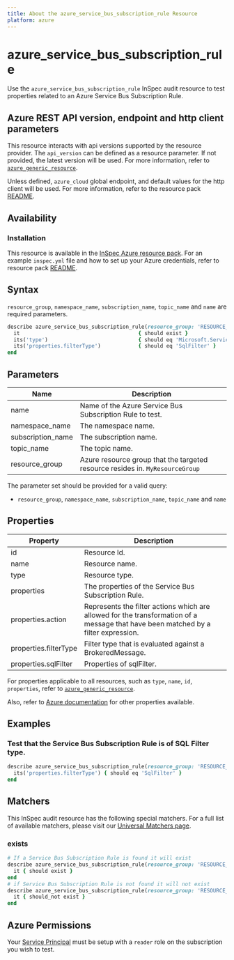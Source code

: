 ```yaml
---
title: About the azure_service_bus_subscription_rule Resource
platform: azure
---
```


# azure_service_bus_subscription_rule

Use the `azure_service_bus_subscription_rule` InSpec audit resource to test properties related to an Azure Service Bus Subscription Rule.

## Azure REST API version, endpoint and http client parameters

This resource interacts with api versions supported by the resource provider.
The `api_version` can be defined as a resource parameter.
If not provided, the latest version will be used.
For more information, refer to [`azure_generic_resource`](azure_generic_resource.md).

Unless defined, `azure_cloud` global endpoint, and default values for the http client will be used.
For more information, refer to the resource pack [README](../../README.md).

## Availability

### Installation

This resource is available in the [InSpec Azure resource pack](https://github.com/inspec/inspec-azure).
For an example `inspec.yml` file and how to set up your Azure credentials, refer to resource pack [README](../../README.md#Service-Principal).

## Syntax

`resource_group`, `namespace_name`, `subscription_name`, `topic_name` and `name` are required parameters.

```ruby
describe azure_service_bus_subscription_rule(resource_group: 'RESOURCE_GROUP', namespace_name: 'NAMESPACE_NAME', subscription_name: "SUBSCRIPTION_NAME", topic_name: 'TOPIC_NAME', name: 'SUBSCRIPTION_RULE_NAME') do 
  it                                      { should exist }
  its('type')                             { should eq 'Microsoft.ServiceBus/Namespaces/Topics/Subscriptions/Rules' }
  its('properties.filterType')            { should eq 'SqlFilter' }
end
```

## Parameters

| Name           | Description                                                                      |
|----------------|----------------------------------------------------------------------------------|
| name           | Name of the Azure Service Bus Subscription Rule to test.                         |
| namespace_name | The namespace name.                                                              |
| subscription_name | The subscription name.                                                        |
| topic_name     | The topic name.                                                                  |
| resource_group | Azure resource group that the targeted resource resides in. `MyResourceGroup`    |

The parameter set should be provided for a valid query:
- `resource_group`, `namespace_name`, `subscription_name`, `topic_name` and `name`

## Properties

| Property                 | Description                                                      |
|--------------------------|------------------------------------------------------------------|
| id                       | Resource Id.                                                     |
| name                     | Resource name.                                                   |
| type                     | Resource type.                                                   |
| properties               | The properties of the Service Bus Subscription Rule.             |
| properties.action        | Represents the filter actions which are allowed for the transformation of a message that have been matched by a filter expression. |
| properties.filterType    | Filter type that is evaluated against a BrokeredMessage.         |
| properties.sqlFilter     | Properties of sqlFilter.                                         |


For properties applicable to all resources, such as `type`, `name`, `id`, `properties`, refer to [`azure_generic_resource`](azure_generic_resource.md#properties).

Also, refer to [Azure documentation](https://docs.microsoft.com/en-us/rest/api/servicebus/stable/rules/get) for other properties available.

## Examples

### Test that the Service Bus Subscription Rule is of SQL Filter type.

```ruby
describe azure_service_bus_subscription_rule(resource_group: 'RESOURCE_GROUP', namespace_name: 'NAMESPACE_NAME', subscription_name: "SUBSCRIPTION_NAME", topic_name: 'TOPIC_NAME', name: 'SUBSCRIPTION_RULE_NAME') do
  its('properties.filterType') { should eq 'SqlFilter' }
end
```

## Matchers

This InSpec audit resource has the following special matchers. For a full list of available matchers, please visit our [Universal Matchers page](/inspec/matchers/).

### exists

```ruby
# If a Service Bus Subscription Rule is found it will exist
describe azure_service_bus_subscription_rule(resource_group: 'RESOURCE_GROUP', namespace_name: 'NAMESPACE_NAME', subscription_name: "SUBSCRIPTION_NAME", topic_name: 'TOPIC_NAME', name: 'SUBSCRIPTION_RULE_NAME') do
  it { should exist }
end
# if Service Bus Subscription Rule is not found it will not exist
describe azure_service_bus_subscription_rule(resource_group: 'RESOURCE_GROUP', namespace_name: 'NAMESPACE_NAME', subscription_name: "SUBSCRIPTION_NAME", topic_name: 'TOPIC_NAME', name: 'SUBSCRIPTION_RULE_NAME') do
  it { should_not exist }
end
```

## Azure Permissions

Your [Service Principal](https://docs.microsoft.com/en-us/azure/azure-resource-manager/resource-group-create-service-principal-portal) must be setup with a `reader` role on the subscription you wish to test.